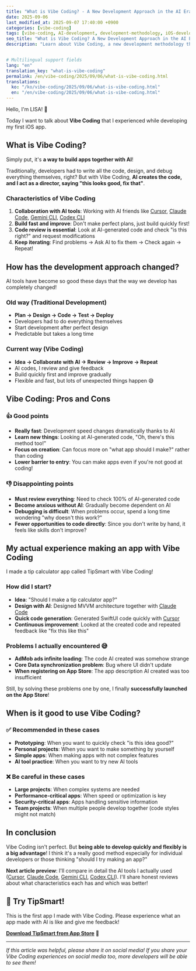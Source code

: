 ```yaml
---
title: "What is Vibe Coding? - A New Development Approach in the AI Era"
date: 2025-09-06
last_modified_at: 2025-09-07 17:40:00 +0900
categories: [vibe-coding]
tags: [vibe-coding, AI-development, development-methodology, iOS-development, app-development, AI-coding, artificial-intelligence-development, developer-tools, 2025-development-trends]
seo_title: "What is Vibe Coding? A New Development Approach in the AI Era with Real Experience"
description: "Learn about Vibe Coding, a new development methodology that collaborates with AI tools. Discover the differences from traditional development and real experience stories."


# Multilingual support fields
lang: "en"
translation_key: "what-is-vibe-coding"
permalink: /en/vibe-coding/2025/09/06/what-is-vibe-coding.html
translations:
  ko: "/ko/vibe-coding/2025/09/06/what-is-vibe-coding.html"
  en: "/en/vibe-coding/2025/09/06/what-is-vibe-coding.html"
---
```


Hello, I'm LISA! 🙂

Today I want to talk about **Vibe Coding** that I experienced while developing my first iOS app.

## What is Vibe Coding?

Simply put, it's **a way to build apps together with AI**!

Traditionally, developers had to write all the code, design, and debug everything themselves, right? But with Vibe Coding, **AI creates the code, and I act as a director, saying "this looks good, fix that"**.

### Characteristics of Vibe Coding

1. **Collaboration with AI tools**: Working with AI friends like [Cursor](https://cursor.com/downloads), [Claude Code](https://www.anthropic.com/claude-code), [Gemini CLI](https://github.com/google-gemini/gemini-cli), [Codex CLI](https://developers.openai.com/codex/cli/)
2. **Build fast and improve**: Don't make perfect plans, just build quickly first!
3. **Code review is essential**: Look at AI-generated code and check "is this right?" and request modifications
4. **Keep iterating**: Find problems → Ask AI to fix them → Check again → Repeat!

## How has the development approach changed?

AI tools have become so good these days that the way we develop has completely changed!

### Old way (Traditional Development)
- **Plan → Design → Code → Test → Deploy**
- Developers had to do everything themselves
- Start development after perfect design
- Predictable but takes a long time

### Current way (Vibe Coding)
- **Idea → Collaborate with AI → Review → Improve → Repeat**
- AI codes, I review and give feedback
- Build quickly first and improve gradually
- Flexible and fast, but lots of unexpected things happen 😅

## Vibe Coding: Pros and Cons

### 👍 Good points
- **Really fast**: Development speed changes dramatically thanks to AI
- **Learn new things**: Looking at AI-generated code, "Oh, there's this method too!"
- **Focus on creation**: Can focus more on "what app should I make?" rather than coding
- **Lower barrier to entry**: You can make apps even if you're not good at coding!

### 👎 Disappointing points
- **Must review everything**: Need to check 100% of AI-generated code
- **Become anxious without AI**: Gradually become dependent on AI
- **Debugging is difficult**: When problems occur, spend a long time wondering "why doesn't this work?"
- **Fewer opportunities to code directly**: Since you don't write by hand, it feels like skills don't improve?

## My actual experience making an app with Vibe Coding

I made a tip calculator app called TipSmart with Vibe Coding!

### How did I start?
- **Idea**: "Should I make a tip calculator app?"
- **Design with AI**: Designed MVVM architecture together with [Claude Code](https://www.anthropic.com/claude-code)
- **Quick code generation**: Generated SwiftUI code quickly with [Cursor](https://cursor.com/downloads)
- **Continuous improvement**: Looked at the created code and repeated feedback like "fix this like this"

### Problems I actually encountered 😅
- **AdMob ads infinite loading**: The code AI created was somehow strange
- **Core Data synchronization problem**: Bug where UI didn't update
- **When registering on App Store**: The app description AI created was too insufficient

Still, by solving these problems one by one, I finally **successfully launched on the App Store**!

## When is it good to use Vibe Coding?

### ✅ Recommended in these cases
- **Prototyping**: When you want to quickly check "is this idea good?"
- **Personal projects**: When you want to make something by yourself
- **Simple apps**: When making apps with not complex features
- **AI tool practice**: When you want to try new AI tools

### ❌ Be careful in these cases
- **Large projects**: When complex systems are needed
- **Performance-critical apps**: When speed or optimization is key
- **Security-critical apps**: Apps handling sensitive information
- **Team projects**: When multiple people develop together (code styles might not match)

## In conclusion

Vibe Coding isn't perfect. But **being able to develop quickly and flexibly is a big advantage**! I think it's a really good method especially for individual developers or those thinking "should I try making an app?"

**Next article preview**: I'll compare in detail the AI tools I actually used ([Cursor](https://cursor.com/downloads), [Claude Code](https://www.anthropic.com/claude-code), [Gemini CLI](https://github.com/google-gemini/gemini-cli), [Codex CLI](https://developers.openai.com/codex/cli/)). I'll share honest reviews about what characteristics each has and which was better!

## 📱 Try TipSmart!

This is the first app I made with Vibe Coding. Please experience what an app made with AI is like and give me feedback!

**[Download TipSmart from App Store](https://apps.apple.com/app/tipsmart-tip-calculator/id6749946714)** 📱

---

*If this article was helpful, please share it on social media! If you share your Vibe Coding experiences on social media too, more developers will be able to see them!*